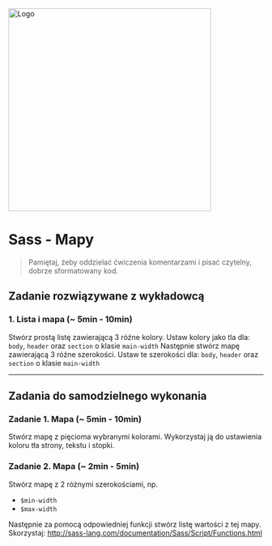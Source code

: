 <img alt="Logo" src="http://coderslab.pl/svg/logo-coderslab.svg" width="400">

# Sass - Mapy

> Pamiętaj, żeby oddzielać ćwiczenia komentarzami i pisać czytelny, dobrze sformatowany kod.

## Zadanie rozwiązywane z wykładowcą

### 1. Lista i mapa (~ 5min - 10min)

Stwórz prostą listę zawierającą 3 róźne kolory. Ustaw kolory jako tla dla: `body`, `header` oraz `section` o klasie `main-width`
Następnie stwórz mapę zawierającą 3 różne szerokości.  Ustaw te szerokości dla: `body`, `header` oraz `section` o klasie `main-width`

-------------------------------------------------------------------------------

## Zadania do samodzielnego wykonania

### Zadanie 1. Mapa (~ 5min - 10min)

Stwórz mapę z pięcioma wybranymi kolorami. Wykorzystaj ją do ustawienia koloru tła strony, tekstu i stopki.

### Zadanie 2. Mapa (~ 2min - 5min)

Stwórz mapę z 2 różnymi szerokościami, np.
- `$min-width`
- `$max-width`

Następnie za pomocą odpowiedniej funkcji stwórz listę wartości z tej mapy.
Skorzystaj: http://sass-lang.com/documentation/Sass/Script/Functions.html
